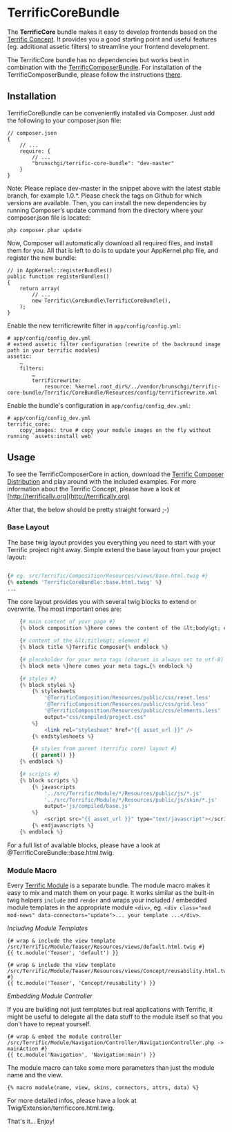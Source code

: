# TerrificCoreBundle

The **TerrificCore** bundle makes it easy to develop frontends based on the [Terrific Concept](http://terrifically.org).
It provides you a good starting point and useful features (eg. additional assetic filters) to streamline your frontend development.

The TerrificCore bundle has no dependencies but works best in combination with the [TerrificComposerBundle](https://github.com/brunschgi/TerrificComposerBundle).
For installation of the TerrificComposerBundle, please follow the instructions [there](https://github.com/brunschgi/TerrificComposerBundle).

## Installation

TerrificCoreBundle can be conveniently installed via Composer. Just add the following to your composer.json file:

    // composer.json
    {
        // ...
        require: {
            // ...
            "brunschgi/terrific-core-bundle": "dev-master"
        }
    }

Note: Please replace dev-master in the snippet above with the latest stable branch, for example 1.0.*. Please check the tags on Github for which versions are available.
Then, you can install the new dependencies by running Composer’s update command from the directory where your composer.json file is located:

    php composer.phar update

Now, Composer will automatically download all required files, and install them for you. All that is left to do is to update your AppKernel.php file, and register the new bundle:

    // in AppKernel::registerBundles()
    public function registerBundles()
    {
        return array(
            // ...
            new Terrific\CoreBundle\TerrificCoreBundle(),
        );
    }

Enable the new terrificrewrite filter in `app/config/config.yml`:

    # app/config/config_dev.yml
    # extend assetic filter configuration (rewrite of the backround image path in your terrific modules)
    assetic:
        …
        filters:
            …
            terrificrewrite:
                resource: %kernel.root_dir%/../vendor/brunschgi/terrific-core-bundle/Terrific/CoreBundle/Resources/config/terrificrewrite.xml


Enable the bundle's configuration in `app/config/config_dev.yml`:

    # app/config/config_dev.yml
    terrific_core:
        copy_images: true # copy your module images on the fly without running `assets:install web`


## Usage

To see the TerrificComposerCore in action, download the [Terrific Composer Distribution](http://terrifically.org/composer)
and play around with the included examples. For more information about the Terrific Concept, please have a look at [http://terrifically.org](http://terrifically.org)

After that, the below should be pretty straight forward ;-)


### Base Layout

The base twig layout provides you everything you need to start with your Terrific project right away.
Simple extend the base layout from your project layout:

``` php

{# eg. src/Terrific/Composition/Resources/views/base.html.twig #}
{% extends 'TerrificCoreBundle::base.html.twig' %}
...
```

The core layout provides you with several twig blocks to extend or overwrite. The most important ones are:

``` php
    {# main content of your page #}
    {% block composition %}here comes the content of the &lt;body&gt; element…{% endblock %}

    {# content of the &lt;title&gt; element #}
    {% block title %}Terrific Composer{% endblock %}

    {# placeholder for your meta tags (charset is always set to utf-8) #}
    {% block meta %}here comes your meta tags…{% endblock %}

    {# styles #}
    {% block styles %}
        {% stylesheets
            '@TerrificComposition/Resources/public/css/reset.less'
            '@TerrificComposition/Resources/public/css/grid.less'
            '@TerrificComposition/Resources/public/css/elements.less'
            output="css/compiled/project.css"
        %}
            <link rel="stylesheet" href="{{ asset_url }}" />
        {% endstylesheets %}

        {# styles from parent (terrific core) layout #}
        {{ parent() }}
    {% endblock %}

    {# scripts #}
    {% block scripts %}
        {% javascripts
            '../src/Terrific/Module/*/Resources/public/js/*.js'
            '../src/Terrific/Module/*/Resources/public/js/skin/*.js'
            output='js/compiled/base.js'
        %}
            <script src="{{ asset_url }}" type="text/javascript"></script>
        {% endjavascripts %}
    {% endblock %}
```

For a full list of available blocks, please have a look at @TerrificCoreBundle::base.html.twig.


### Module Macro

Every [Terrific Module](http://terrifically.org) is a separate bundle. The module macro makes it easy to mix and match them
on your page. It works similar as the built-in twig helpers `include` and `render` and wraps your included / embedded module templates
in the appropriate module `<div>`, eg. `<div class="mod mod-news" data-connectors="update">... your template ...</div>`.

*Including Module Templates*

    {# wrap & include the view template /src/Terrific/Module/Teaser/Resources/views/default.html.twig #}
    {{ tc.module('Teaser', 'default') }}

    {# wrap & include the view template /src/Terrific/Module/Teaser/Resources/views/Concept/reusability.html.twig #}
    {{ tc.module('Teaser', 'Concept/reusability') }}


*Embedding Module Controller*

If you are building not just templates but real applications with Terrific, it might be useful to delegate all the data
stuff to the module itself so that you don't have to repeat yourself.

    {# wrap & embed the module controller /src/Terrific/Module/Navigation/Controller/NavigationController.php -> mainAction #}
    {{ tc.module('Navigation', 'Navigation:main') }}


The module macro can take some more parameters than just the module name and the view.

    {% macro module(name, view, skins, connectors, attrs, data) %}

For more detailed infos, please have a look at Twig/Extension/terrificcore.html.twig.

That's it… Enjoy!